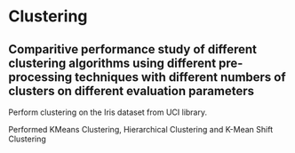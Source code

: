 # Clustering
## Comparitive performance study of different clustering algorithms using different pre-processing techniques with different numbers of clusters on different evaluation parameters
Perform clustering on the Iris dataset from UCI library.

Performed KMeans Clustering, Hierarchical Clustering and K-Mean Shift Clustering
